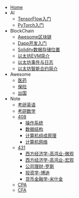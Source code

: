+ [Home](README.md)
+ AI
  + [TensorFlow入门](docs/AI/TensorFlow入门.md)
  + [PyTorch入门](docs/AI/PyTorch入门.md)
+ BlockChain
  + [Awesome区块链](docs/BlockChain/Awesome区块链.md)
  + [Dapp开发入门](docs/BlockChain/Dapp开发入门.md)
  + [Solidity数据存储位置](docs/BlockChain/Solidity数据存储位置.md)
  + [以太坊EVM简介](docs/BlockChain/以太坊EVM简介.md)
  + [以太坊事件与日志](docs/BlockChain/以太坊事件与日志.md)
  + [以太坊智能合约简介](docs/BlockChain/以太坊智能合约简介.md)
+ Awesome
  + [医药](docs/Awesome/医药.md)
  + [保险](docs/Awesome/保险.md)
  + [出国](docs/Awesome/出国.md)
+ Note
  + [考研英语](docs/Note/考研英语.md)
  + [考研数学](docs/Note/考研数学.md)
  + [408](docs/Note/408/README.md)
    + [操作系统](docs/Note/408/操作系统.md)
    + [数据结构](docs/Note/408/数据结构.md)
    + [计算机组成原理](docs/Note/408/计算机组成原理.md)
    + [计算机网络](docs/Note/408/计算机网络.md)
  + [431](docs/Note/431/README.md)
    + [西方经济学-高鸿业-微观](docs/Note/431/西方经济学-高鸿业-微观.md)
    + [西方经济学-高鸿业-宏观](docs/Note/431/西方经济学-高鸿业-宏观.md)
    + [公司理财-罗斯](docs/Note/431/公司理财-罗斯.md)
    + [投资学-博迪](docs/Note/431/投资学-博迪.md)
    + [货币金融学-米什金](docs/Note/431/货币金融学-米什金.md)
  + [CPA](docs/Note/CPA/README.md)
  + [CFA](docs/Note/CFA/README.md)
